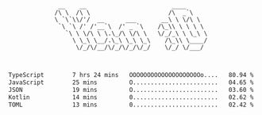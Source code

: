 <div align="center">
<pre><code>
 __    __                        ____      
/\ \  /\ \                      /\  _`\    
\ `\`\\/'/  __      ___       __\ \ \/\ \  
 `\ `\ /' /'__`\  /' _ `\    /\_\\ \ \ \ \ 
   `\ \ \/\ \ \.\_/\ \/\ \   \/_/_\ \ \_\ \
     \ \_\ \__/.\_\ \_\ \_\    /\_\\ \____/
      \/_/\/__/\/_/\/_/\/_/    \/_/ \/___/ 
                                           

</code></pre>

<!--START_SECTION:waka-->

```txt
TypeScript        7 hrs 24 mins   OOOOOOOOOOOOOOOOOOOOo....   80.94 %
JavaScript        25 mins         O........................   04.65 %
JSON              19 mins         O........................   03.60 %
Kotlin            14 mins         0........................   02.62 %
TOML              13 mins         0........................   02.42 %
```

<!--END_SECTION:waka-->
